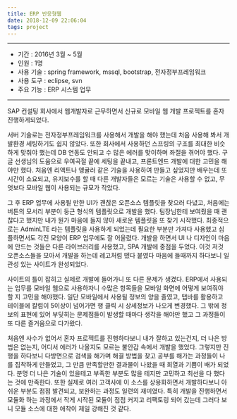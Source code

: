 ```yaml
---
title: ERP 반응형웹
date: 2018-12-09 22:06:04
tags: project
---
```


---

- 기간 : 2016년 3월 ~ 5월
- 인원 : 1명
- 사용 기술 : spring framework, mssql, bootstrap, 전자정부프레임워크
- 사용 도구 : eclipse, svn
- 주요 기능 : ERP 시스템 업무

---

SAP 컨설팅 회사에서 웹개발자로 근무하면서 신규로 모바일 웹 개발 프로젝트를 혼자 진행하게되었다.

서버 기술로는 전자정부프레임워크를 사용해서 개발을 해야 했는데 처음 사용해 봐서 개발환경 세팅하기도 쉽지 않았다. 또한 회사에서 사용하던 스프링의 구조를 최대한 비슷하게 맞춰야 했는데 DB 연동도 안되고 수 많은 에러를 맞이하며 좌절을 겪어야 했다. 구글 선생님의 도움으로 우여곡절 끝에 세팅을 끝내고, 프론트엔드 개발에 대한 고민을 해야만 했다. 처음엔 리액트나 앵귤러 같은 기술을 사용하여 만들고 싶었지만 배우는데 또 시간이 소요되고, 유지보수를 할 때 다른 개발자들은 모르는 기술은 사용할 수 없고, 무엇보다 모바일 웹이 사용되는 규모가 작았다.

그 후 ERP 업무에 사용될 만한 UI가 괜찮은 오픈소스 템플릿을 찾으러 다녔고, 처음에는 버튼의 모서리 부분이 둥근 형식의 템플릿으로 개발을 했다. 팀장님한테 보여줬을 때 괜찮다고 했지만 내가 뭔가 마음에 들지 않아 새로운 템플릿을 또 찾기 시작했다. 최종적으로는 AdminLTE 라는 템플릿을 사용하게 되었는데 필요한 부분만 가져다 사용했고 심플하면서도 각진 모양이 ERP 업무에도 잘 어울렸다. 개발을 하면서 UI 나 디자인이 마음에 안드는 것들은 다른 라이브러리를 사용했고, SPA 개발에 중점을 두었다. 이것 저것 오픈소스들을 모아서 개발을 하는데 레고처럼 뗐다 붙였다 마음에 들때까지 하다보니 일관성 있는 사이트가 완성되었다.

사이트의 틀이 잡히고 실제로 개발에 들어가니 또 다른 문제가 생겼다. ERP에서 사용되는 업무를 모바일 웹으로 사용하자니 수많은 항목들을 모바일 화면에 어떻게 보여줘야 할 지 고민을 해야했다. 일단 모바일에서 사용될 정보의 양을 줄였고, 탭바를 활용하고 테이블에 칼럼이 5이상이 넘어가면 행 클릭 시 상세정보가 나오게 변경했다. 그 밖에 정보의 표현에 있어 부딪히는 문제점들이 발생할 때마다 생각을 해야만 했고 그 과정들이 또 다른 즐거움으로 다가왔다.

처음엔 사수가 없어서 혼자 프로젝트를 진행하다보니 내가 잘하고 있는건지, 더 나은 방법은 없는지, 어디서 에러가 나올지도 모르는 불안감 속에서 개발을 했었다. 그렇지만 진행을 하다보니 다방면으로 검색을 해가며 해결 방법을 찾고 공부를 해가는 과정들이 나를 집착하게 만들었고, 그 만큼 만족할만한 결과물이 나왔을 때 희열과 기쁨이 배가 되었다. 분명 더 나은 기술이 있을테고 부족한 부분도 많을 테지만 고민하고 최선을 다 했다는 것에 만족한다. 또한 실제로 여러 고객사에 이 소스를 상용화하면서 개발하다보니 아쉬운 부분도 점점 발견되고, 보완하는 과정도 일련의 재미였다. 특히 개발을 진행하면서 모듈화 하는 과정에서 작게 시작된 모듈이 점점 커지고 리팩토링 되어 갔는데 그러다 보니 모듈 소스에 대한 애착이 제일 강해진 것 같다. 